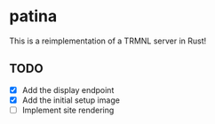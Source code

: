 # patina
This is a reimplementation of a TRMNL server in Rust!

## TODO
- [x] Add the display endpoint
- [x] Add the initial setup image
- [ ] Implement site rendering
